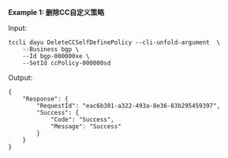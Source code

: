 **Example 1: 删除CC自定义策略**



Input: 

```
tccli dayu DeleteCCSelfDefinePolicy --cli-unfold-argument  \
    --Business bgp \
    --Id bgp-000000xe \
    --SetId ccPolicy-000000sd
```

Output: 
```
{
    "Response": {
        "RequestId": "eac6b301-a322-493a-8e36-83b295459397",
        "Success": {
            "Code": "Success",
            "Message": "Success"
        }
    }
}
```

